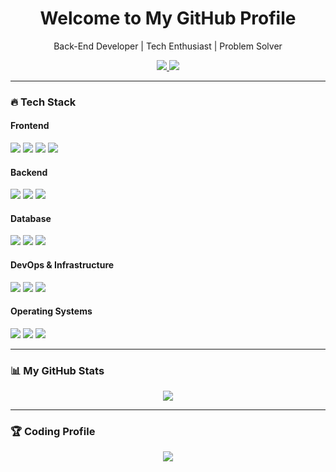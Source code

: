 <h1 align="center">Welcome to My GitHub Profile</h1>
<p align="center">Back-End Developer | Tech Enthusiast | Problem Solver</p>

<div align="center">
  <a href="https://lee-geon-exception.tistory.com" target="_blank">
    <img src="https://img.shields.io/badge/Tistory-20C997?style=flat-square&logo=Tistory&logoColor=white"/>
  </a>
  <a href="https://roadmap.sh/backend?s=650cf0b1d5295d7a813285a3" target="_blank">
    <img src="https://img.shields.io/badge/Roadmap.sh-000000?style=flat-square&logo=roadmapdotsh&logoColor=white"/>
  </a>
</div>

---

### 🔥 Tech Stack

#### Frontend
<p>
  <img src="https://img.shields.io/badge/React-61DAFB?style=flat-square&logo=React&logoColor=white"/>
  <img src="https://img.shields.io/badge/JavaScript-F7DF1E?style=flat-square&logo=JavaScript&logoColor=white"/>
  <img src="https://img.shields.io/badge/TypeScript-3178C6?style=flat-square&logo=TypeScript&logoColor=white"/>
  <img src="https://img.shields.io/badge/Next.js-000000?style=flat-square&logo=Next.js&logoColor=white"/>
</p>

#### Backend
<p>
  <img src="https://img.shields.io/badge/Spring-6DB33F?style=flat-square&logo=Spring&logoColor=white"/>
  <img src="https://img.shields.io/badge/Spring Boot-6DB33F?style=flat-square&logo=springboot&logoColor=white"/>
  <img src="https://img.shields.io/badge/Apache Kafka-231F20?style=flat-square&logo=apachekafka&logoColor=white"/>
</p>

#### Database
<p>
  <img src="https://img.shields.io/badge/MySQL-4479A1?style=flat-square&logo=MySQL&logoColor=white"/>
  <img src="https://img.shields.io/badge/MariaDB-003545?style=flat-square&logo=MariaDB&logoColor=white"/>
  <img src="https://img.shields.io/badge/MongoDB-47A248?style=flat-square&logo=MongoDB&logoColor=white"/>
</p>

#### DevOps & Infrastructure
<p>
  <img src="https://img.shields.io/badge/Kubernetes-326CE5?style=flat-square&logo=Kubernetes&logoColor=white"/>
  <img src="https://img.shields.io/badge/Docker-2496ED?style=flat-square&logo=Docker&logoColor=white"/>
  <img src="https://img.shields.io/badge/Istio-466BB0?style=flat-square&logo=Istio&logoColor=white"/>
</p>

#### Operating Systems
<p>
  <img src="https://img.shields.io/badge/Linux-FCC624?style=flat-square&logo=Linux&logoColor=white"/>
  <img src="https://img.shields.io/badge/CentOS-262577?style=flat-square&logo=CentOS&logoColor=white"/>
  <img src="https://img.shields.io/badge/Ubuntu-E95420?style=flat-square&logo=Ubuntu&logoColor=white"/>
</p>

---

### 📊 My GitHub Stats
<div align="center">
  <a href="https://github.com/KrongDev">
    <img src="https://github-readme-stats.vercel.app/api/top-langs/?username=KrongDev&layout=compact&theme=nord&hide_title=true&hide_border=true&card_width=445px"/>
  </a>
</div>

---

### 🏆 Coding Profile
<div align="center">
  <a href="https://solved.ac/drik98/">
    <img src="http://mazassumnida.wtf/api/v2/generate_badge?boj=drik98"/>
  </a>
</div>
